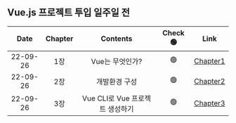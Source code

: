 ## Vue.js 프로젝트 투입 일주일 전

| **Date** | **Chapter** |          **Contents**           | **Check 🟢** |                                        **Link**                                        |
| :------: | :---------: | :-----------------------------: | :----------: | :------------------------------------------------------------------------------------: |
| 22-09-26 |     1장     |         Vue는 무엇인가?         |      🟢      | [Chapter1](https://github.com/sso-hyeon/TIL-Today-I-Learned/blob/main/Vue/chapter1.md) |
| 22-09-26 |     2장     |          개발환경 구성          |      🟢      | [Chapter2](https://github.com/sso-hyeon/TIL-Today-I-Learned/blob/main/Vue/chapter2.md) |
| 22-09-26 |     3장     | Vue CLI로 Vue 프로젝트 생성하기 |      🟢      | [Chapter3](https://github.com/sso-hyeon/TIL-Today-I-Learned/blob/main/Vue/chapter3.md) |
